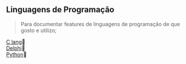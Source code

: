 ## Linguagens de Programação

>Para documentar features de linguagens de programação de que gosto e utilizo;


[C lang](C-lang/index-c.md):crown:</br>
[Delphi](Delphi/index-delphi.md):dragon:</br>
[Python](Python/index-py.md):snake:</br>
